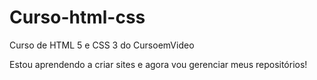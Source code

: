 # Curso-html-css
 Curso de HTML 5 e CSS 3 do CursoemVideo


Estou aprendendo a criar sites e agora vou gerenciar meus repositórios!

<a href= "">